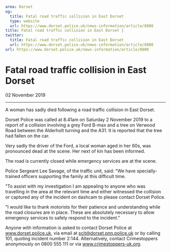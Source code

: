 ```yaml
area: Dorset
og:
  title: Fatal road traffic collision in East Dorset
  type: website
  url: https://www.dorset.police.uk/news-information/article/8800
title: Fatal road traffic collision in East Dorset |
twitter:
  title: Fatal road traffic collision in East Dorset
  url: https://www.dorset.police.uk/news-information/article/8800
url: https://www.dorset.police.uk/news-information/article/8800
```

# Fatal road traffic collision in East Dorset

02 November 2019

* * *

A woman has sadly died following a road traffic collision in East Dorset.

Dorset Police was called at 8.41am on Saturday 2 November 2019 to a report of a collision involving a grey Ford B-max and a tree on Verwood Road between the Alderholt turning and the A31. It is reported that the tree had fallen on the car.

Very sadly the driver of the Ford, a local woman aged in her 60s, was pronounced dead at the scene. Her next of kin has been informed.

The road is currently closed while emergency services are at the scene.

Police Sergeant Lee Savage, of the traffic unit, said: "We have specially-trained officers supporting the family at this difficult time.

"To assist with my investigation I am appealing to anyone who was travelling in the area at the relevant time and either witnessed the collision or captured any of the incident on dashcam to please contact Dorset Police.

"I would like to thank motorists for their patience and understanding while the road closures are in place. These are absolutely necessary to allow emergency services to safely respond to the incident."

Anyone with information is asked to contact Dorset Police at www.dorset.police.uk, via email at scit@dorset.pnn.police.uk or by calling 101, quoting incident number 2:144. Alternatively, contact Crimestoppers anonymously on 0800 555 111 or via www.crimestoppers-uk.org.
